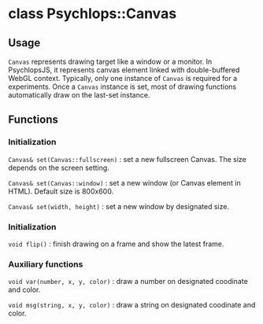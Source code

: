 class Psychlops::Canvas
==========================

Usage
---------

`Canvas` represents drawing target like a window or a monitor. In PsychlopsJS, it represents canvas element linked with double-buffered WebGL context. Typically, only one instance of `Canvas` is required for a experiments. Once a `Canvas` instance is set, most of drawing functions automatically draw on the last-set instance.


Functions
-------------

### Initialization

`Canvas& set(Canvas::fullscreen)`
: set a new fullscreen Canvas. The size depends on the screen setting.

`Canvas& set(Canvas::window)`
: set a new window (or Canvas element in HTML). Default size is 800x600.

`Canvas& set(width, height)`
: set a new window by designated size.

### Initialization

`void flip()`
: finish drawing on a frame and show the latest frame.

### Auxiliary functions

`void var(number, x, y, color)`
: draw a number on designated coodinate and color.

`void msg(string, x, y, color)`
: draw a string on designated coodinate and color.

